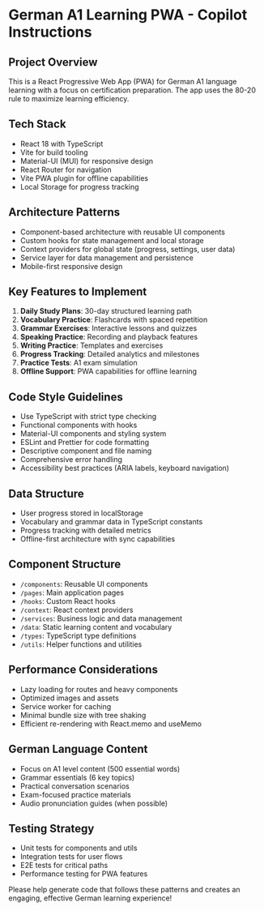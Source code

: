 <!-- Use this file to provide workspace-specific custom instructions to Copilot. For more details, visit https://code.visualstudio.com/docs/copilot/copilot-customization#_use-a-githubcopilotinstructionsmd-file -->

# German A1 Learning PWA - Copilot Instructions

## Project Overview
This is a React Progressive Web App (PWA) for German A1 language learning with a focus on certification preparation. The app uses the 80-20 rule to maximize learning efficiency.

## Tech Stack
- React 18 with TypeScript
- Vite for build tooling
- Material-UI (MUI) for responsive design
- React Router for navigation
- Vite PWA plugin for offline capabilities
- Local Storage for progress tracking

## Architecture Patterns
- Component-based architecture with reusable UI components
- Custom hooks for state management and local storage
- Context providers for global state (progress, settings, user data)
- Service layer for data management and persistence
- Mobile-first responsive design

## Key Features to Implement
1. **Daily Study Plans**: 30-day structured learning path
2. **Vocabulary Practice**: Flashcards with spaced repetition
3. **Grammar Exercises**: Interactive lessons and quizzes
4. **Speaking Practice**: Recording and playback features
5. **Writing Practice**: Templates and exercises
6. **Progress Tracking**: Detailed analytics and milestones
7. **Practice Tests**: A1 exam simulation
8. **Offline Support**: PWA capabilities for offline learning

## Code Style Guidelines
- Use TypeScript with strict type checking
- Functional components with hooks
- Material-UI components and styling system
- ESLint and Prettier for code formatting
- Descriptive component and file naming
- Comprehensive error handling
- Accessibility best practices (ARIA labels, keyboard navigation)

## Data Structure
- User progress stored in localStorage
- Vocabulary and grammar data in TypeScript constants
- Progress tracking with detailed metrics
- Offline-first architecture with sync capabilities

## Component Structure
- `/components`: Reusable UI components
- `/pages`: Main application pages
- `/hooks`: Custom React hooks
- `/context`: React context providers
- `/services`: Business logic and data management
- `/data`: Static learning content and vocabulary
- `/types`: TypeScript type definitions
- `/utils`: Helper functions and utilities

## Performance Considerations
- Lazy loading for routes and heavy components
- Optimized images and assets
- Service worker for caching
- Minimal bundle size with tree shaking
- Efficient re-rendering with React.memo and useMemo

## German Language Content
- Focus on A1 level content (500 essential words)
- Grammar essentials (6 key topics)
- Practical conversation scenarios
- Exam-focused practice materials
- Audio pronunciation guides (when possible)

## Testing Strategy
- Unit tests for components and utils
- Integration tests for user flows
- E2E tests for critical paths
- Performance testing for PWA features

Please help generate code that follows these patterns and creates an engaging, effective German learning experience!
